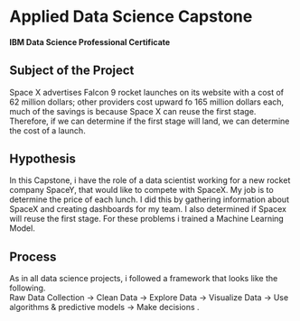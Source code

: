 # Applied Data Science Capstone 
#### IBM Data Science Professional Certificate

## Subject of the Project 
Space X advertises Falcon 9 rocket launches on its website with a cost of 62 million dollars; other providers cost upward fo 165 million dollars each, much of the savings is because Space X can reuse the first stage. Therefore, if we can determine if the first stage will land, we can determine the cost of a launch. 
<br /> 
## Hypothesis
In this Capstone, i have the role of a data scientist working for a new rocket company SpaceY, that would like to compete with SpaceX. My job is to determine the price of each lunch. I did this by gathering information about SpaceX and creating dashboards for my team. I also determined if Spacex will reuse the first stage. For these problems i trained a Machine Learning Model. 

## Process
As in all data science projects, i followed a framework that looks like the following. <br />
Raw Data Collection -> Clean Data -> Explore Data -> Visualize Data -> Use algorithms & predictive models -> Make decisions .

